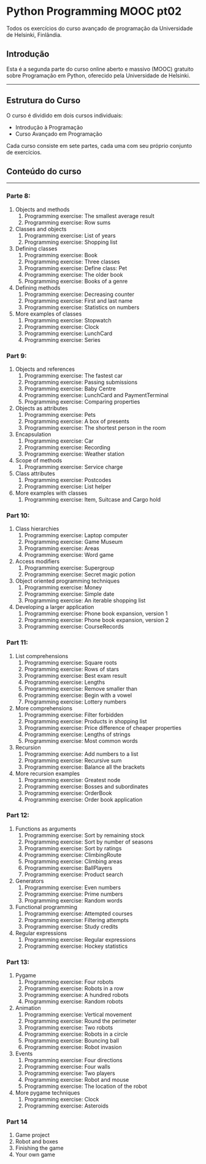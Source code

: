 # Python Programming MOOC pt02
Todos os exercícios do curso avançado de programação da Universidade de Helsinki, Finlândia.

## Introdução

Esta é a segunda parte do curso online aberto e massivo (MOOC) gratuito sobre Programação em Python, oferecido pela Universidade de Helsinki.

---

## Estrutura do Curso

O curso é dividido em dois cursos individuais:

* Introdução à Programação
* Curso Avançado em Programação

Cada curso consiste em sete partes, cada uma com seu próprio conjunto de exercícios.

## Conteúdo do curso
***
### Parte 8:

1. Objects and methods
    1. Programming exercise: The smallest average result
    2. Programming exercise: Row sums
2. Classes and objects
    1. Programming exercise: List of years
    2. Programming exercise: Shopping list
3. Defining classes
    1. Programming exercise: Book
    2. Programming exercise: Three classes
    3. Programming exercise: Define class: Pet
    4. Programming exercise: The older book
    5. Programming exercise: Books of a genre
4. Defining methods
    1. Programming exercise: Decreasing counter
    2. Programming exercise: First and last name
    3. Programming exercise: Statistics on numbers
5. More examples of classes
    1. Programming exercise: Stopwatch
    2. Programming exercise: Clock
    3. Programming exercise: LunchCard
    4. Programming exercise: Series

### Part 9:

1. Objects and references
    1. Programming exercise: The fastest car
    2. Programming exercise: Passing submissions
    3. Programming exercise: Baby Centre
    4. Programming exercise: LunchCard and PaymentTerminal
    5. Programming exercise: Comparing properties
2. Objects as attributes
    1. Programming exercise: Pets
    2. Programming exercise: A box of presents
    3. Programming exercise: The shortest person in the room
3. Encapsulation
    1. Programming exercise: Car
    2. Programming exercise: Recording
    3. Programming exercise: Weather station
4. Scope of methods
    1. Programming exercise: Service charge
5. Class attributes
    1. Programming exercise: Postcodes
    2. Programming exercise: List helper
6. More examples with classes
    1. Programming exercise: Item, Suitcase and Cargo hold
       
### Part 10:

1. Class hierarchies
    1. Programming exercise: Laptop computer
    2. Programming exercise: Game Museum
    3. Programming exercise: Areas
    4. Programming exercise: Word game
2. Access modifiers
    1. Programming exercise: Supergroup
    2. Programming exercise: Secret magic potion
3. Object oriented programming techniques
    1. Programming exercise: Money
    2. Programming exercise: Simple date
    3. Programming exercise: An iterable shopping list
4. Developing a larger application
    1. Programming exercise: Phone book expansion, version 1
    2. Programming exercise: Phone book expansion, version 2
    3. Programming exercise: CourseRecords

### Part 11:

1. List comprehensions
    1. Programming exercise: Square roots
    2. Programming exercise: Rows of stars
    3. Programming exercise: Best exam result
    4. Programming exercise: Lengths
    5. Programming exercise: Remove smaller than
    6. Programming exercise: Begin with a vowel
    7. Programming exercise: Lottery numbers
2. More comprehensions
    1. Programming exercise: Filter forbidden
    2. Programming exercise: Products in shopping list
    3. Programming exercise: Price difference of cheaper properties
    4. Programming exercise: Lengths of strings
    5. Programming exercise: Most common words
3. Recursion
    1. Programming exercise: Add numbers to a list
    2. Programming exercise: Recursive sum
    3. Programming exercise: Balance all the brackets
4. More recursion examples
    1. Programming exercise: Greatest node
    2. Programming exercise: Bosses and subordinates
    3. Programming exercise: OrderBook
    4. Programming exercise: Order book application
   
### Part 12:

1. Functions as arguments
    1. Programming exercise: Sort by remaining stock
    2. Programming exercise: Sort by number of seasons
    3. Programming exercise: Sort by ratings
    4. Programming exercise: ClimbingRoute
    5. Programming exercise: Climbing areas
    6. Programming exercise: BallPlayers
    7. Programming exercise: Product search
2. Generators
    1. Programming exercise: Even numbers
    2. Programming exercise: Prime numbers
    3. Programming exercise: Random words
3. Functional programming
    1. Programming exercise: Attempted courses
    2. Programming exercise: Filtering attempts
    3. Programming exercise: Study credits
4. Regular expressions
    1. Programming exercise: Regular expressions
    2. Programming exercise: Hockey statistics
   
### Part 13:

1. Pygame
    1. Programming exercise: Four robots
    2. Programming exercise: Robots in a row
    3. Programming exercise: A hundred robots
    4. Programming exercise: Random robots
2. Animation
    1. Programming exercise: Vertical movement
    2. Programming exercise: Round the perimeter
    3. Programming exercise: Two robots
    4. Programming exercise: Robots in a circle
    5. Programming exercise: Bouncing ball
    6. Programming exercise: Robot invasion
3. Events
    1. Programming exercise: Four directions
    2. Programming exercise: Four walls
    3. Programming exercise: Two players
    4. Programming exercise: Robot and mouse
    5. Programming exercise: The location of the robot
4. More pygame techniques
    1. Programming exercise: Clock
    2. Programming exercise: Asteroids
    
### Part 14

1. Game project
2. Robot and boxes
3. Finishing the game
4. Your own game
